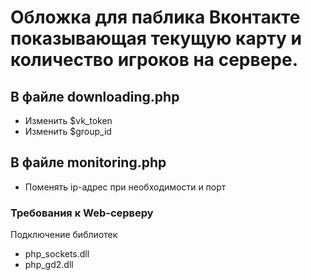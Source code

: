 # Обложка для паблика Вконтакте показывающая текущую карту и количество игроков на сервере.

## В файле downloading.php
- Изменить $vk_token
- Изменить $group_id

## В файле monitoring.php
- Поменять ip-адрес при необходимости и порт

### Требования к Web-серверу
Подключение библиотек
- php_sockets.dll
- php_gd2.dll
